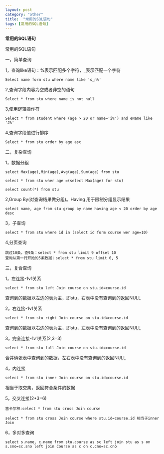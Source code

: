 ```yaml
---
layout: post
category: "other"
title:  "常用的SQL语句"
tags: [常用的SQL语句]
---
```

**常用的SQL语句**

常用的SQL语句

一，简单查询
	
1，查询like语句：%表示匹配多个字符，_表示匹配一个字符
	
	Select name form stu where name like 's_n%'
	
2,查询字段内容为空或者非空的语句

	Select * from stu where name is not null
	
3,使用逻辑操作符
	
	Select * from student where (age > 20 or name='i%') and eName like 'J%'

4,查询字段值进行排序

	Select * from stu order by age asc

二，复杂查询

1，数据分组

	select Max(age),Min(age),Avg(age),Sum(age) from stu 
	
	select * from stu wher age =(select Max(age) for stu)
	
	select count(*) from stu

2,Group By(对查询结果做分组)。Having 用于限制分组显示结果
  	
  	select name, age from stu group by name having age < 20 order by age desc
  	
3，子查询

	select * from stu where id in (select id form course wer age=10)
	
4,分页查询

	跳过10条，查9条：select * from stu limit 9 offset 10
	查询从第一行开始的5条数据：select * from stu limit 0, 5	
		
三，复合查询

1，左连接-1v1关系

	select * from stu left Join course on stu.id=course.id
	
查询到的数据以左边的表为主，即stu，右表中没有查询到的返回NULL

2，右连接-1v1关系
	
	select * from stu right Join course on stu.id=course.id

查询到的数据以右边的表为主，即stu，左表中没有查询到的返回NULL

3，完全连接-1v1关系(2,3=3)

	select * from stu full Join course on stu.id=course.id
	
合并俩张表中查询到的数据，左右表中没有查询到的返回NULL

4，内连接

	select * from stu inner Join course on stu.id=course.id
	
相当于取交集，返回符合条件的数据

5，交叉连接(2*3=6)

	笛卡尔积:select * from stu cross Join course

	select * from stu cross Join course where stu.id=course.id 相当于inner Join
	
6，多对多查询

	select s.name, c.name from stu.course as sc left join stu as s on s.sno=sc.sno left join Course as c on c.cno=sc.cno 


	
	